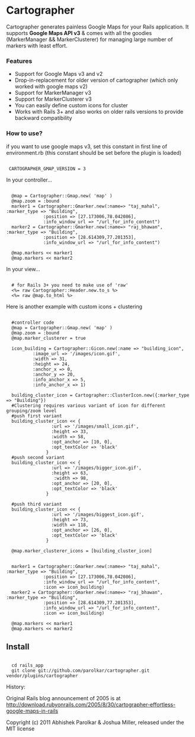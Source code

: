 Cartographer
============
  Cartographer generates painless Google Maps for your Rails application. It supports **Google Maps API v3** & comes with all the goodies (MarkerManager && MarkerClusterer) for managing large number of markers with least effort.


### Features
* Support for Google Maps v3 and v2
* Drop-in-replacement for older version of cartographer (which only worked with google maps v2)
* Support for MarkerManager v3
* Support for MarkerClusterer v3
* You can easily define custom icons for cluster
* Works with Rails 3+ and also works on older rails versions to provide backward compatibility

### How to use?

if you want to use google maps v3, set this constant in first line of environment.rb (this constant should be set before the plugin is loaded)
<pre><code>
 CARTOGRAPHER_GMAP_VERSION = 3
</code></pre>

In your controller...
<pre><code>
  @map = Cartographer::Gmap.new( 'map' )
  @map.zoom = :bound
  marker1 = Cartographer::Gmarker.new(:name=> "taj_mahal", :marker_type => "Building",
              :position => [27.173006,78.042086],
              :info_window_url => "/url_for_info_content")
  marker2 = Cartographer::Gmarker.new(:name=> "raj_bhawan", :marker_type => "Building",
              :position => [28.614309,77.201353],
              :info_window_url => "/url_for_info_content")

  @map.markers << marker1
  @map.markers << marker2
</code></pre>

In your view...
<pre><code>
  # for Rails 3+ you need to make use of 'raw'
  <%= raw Cartographer::Header.new.to_s %>
  <%= raw @map.to_html %>
</code></pre>

Here is another example with custom icons + clustering
<pre><code>
  #controller code
  @map = Cartographer::Gmap.new( 'map' )
  @map.zoom = :bound
  @map.marker_clusterer = true

  icon_building = Cartographer::Gicon.new(:name => "building_icon",
          :image_url => '/images/icon.gif',
          :width => 31,
          :height => 24,
          :anchor_x => 0,
          :anchor_y => 20,
          :info_anchor_x => 5,
          :info_anchor_x => 1)

  building_cluster_icon = Cartographer::ClusterIcon.new({:marker_type => "Building"})
  #Clustering requires various variant of icon for different grouping/zoom level
  #push first variant
  building_cluster_icon << {
                 :url => '/images/small_icon.gif',
                 :height => 33,
                 :width => 58,
                 :opt_anchor => [10, 0],
                 :opt_textColor => 'black'
               }
  #push second variant
  building_cluster_icon << {
                 :url => '/images/bigger_icon.gif',
                 :height => 63,
                  :width => 98,
                 :opt_anchor => [20, 0],
                 :opt_textColor => 'black'
               }

  #push third variant
  building_cluster_icon << {
                 :url => '/images/biggest_icon.gif',
                 :height => 73,
                 :width => 118,
                 :opt_anchor => [26, 0],
                 :opt_textColor => 'black'
               }

  @map.marker_clusterer_icons = [building_cluster_icon]


  marker1 = Cartographer::Gmarker.new(:name=> "taj_mahal", :marker_type => "Building",
              :position => [27.173006,78.042086],
              :info_window_url => "/url_for_info_content",
              :icon => icon_building)
  marker2 = Cartographer::Gmarker.new(:name=> "raj_bhawan", :marker_type => "Building",
              :position => [28.614309,77.201353],
              :info_window_url => "/url_for_info_content",
              :icon => icon_building)

  @map.markers << marker1
  @map.markers << marker2
</code></pre>

Install
-------
<pre><code>
  cd rails_app
  git clone git://github.com/parolkar/cartographer.git vendor/plugins/cartographer
</code></pre>


History:

Original Rails blog announcement of 2005 is at http://download.rubyonrails.com/2005/8/30/cartographer-effortless-google-maps-in-rails

Copyright (c) 2011 Abhishek Parolkar & Joshua Miller, released under the MIT license
